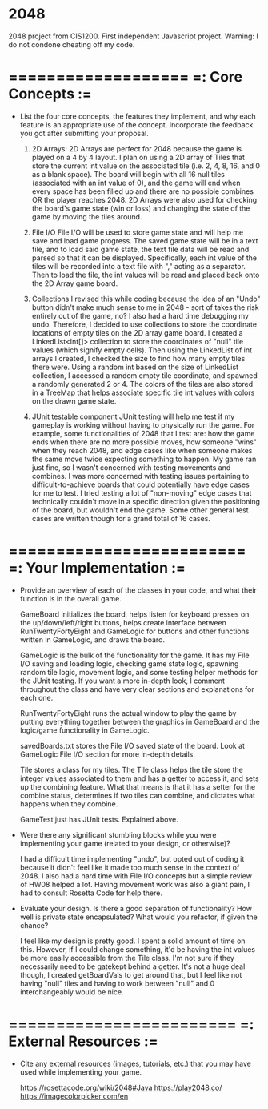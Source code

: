 # 2048
2048 project from CIS1200. First independent Javascript project. 
Warning: I do not condone cheating off my code.

===================
=: Core Concepts :=
===================

- List the four core concepts, the features they implement, and why each feature
  is an appropriate use of the concept. Incorporate the feedback you got after
  submitting your proposal.

  1. 2D Arrays:
     2D Arrays are perfect for 2048 because the game is played on a 4 by 4 layout.
     I plan on using a 2D array of Tiles that store the current int value on the
     associated tile (i.e. 2, 4, 8, 16, and 0 as a blank space). The board will
     begin with all 16 null tiles (associated with an int value of 0), and the
     game will end when every space has been filled up and there are no possible
     combines OR the player reaches 2048. 2D Arrays were also used for checking
     the board's game state (win or loss) and changing the state of the game by
     moving the tiles around.

  2. File I/O
     File I/O will be used to store game state and will help me save and load game
     progress. The saved game state will be in a text file, and to load said game
     state, the text file data will be read and parsed so that it can be displayed.
     Specifically, each int value of the tiles will be recorded into a text file
     with "," acting as a separator. Then to load the file, the int values will be
     read and placed back onto the 2D Array game board.

  3. Collections
     I revised this while coding because the idea of an "Undo" button didn't make
     much sense to me in 2048 - sort of takes the risk entirely out of the game, no?
     I also had a hard time debugging my undo. Therefore, I decided to use collections
     to store the coordinate locations of empty tiles on the 2D array game board.
     I created a LinkedList<Int[]> collection to store the coordinates of "null" tile
     values (which signify empty cells). Then using the LinkedList of int arrays I
     created, I checked the size to find how many empty tiles there were. Using a random
     int based on the size of LinkedList collection, I accessed a random empty tile
     coordinate, and spawned a randomly generated 2 or 4. The colors of the tiles are
     also stored in a TreeMap that helps associate specific tile int values with colors
     on the drawn game state.

  4. JUnit testable component
     JUnit testing will help me test if my gameplay is working without having to physically
     run the game. For example, some functionalities of 2048 that I test are: how the
     game ends when there are no more possible moves, how someone "wins" when they reach 2048,
     and edge cases like when someone makes the same move twice expecting something to happen.
     My game ran just fine, so I wasn't concerned with testing movements and combines. I was
     more concerned with testing issues pertaining to difficult-to-achieve boards that could
     potentially have edge cases for me to test. I tried testing a lot of "non-moving" edge
     cases that technically couldn't move in a specific direction given the positioning of
     the board, but wouldn't end the game. Some other general test cases are written though
     for a grand total of 16 cases.

=========================
=: Your Implementation :=
=========================

- Provide an overview of each of the classes in your code, and what their
  function is in the overall game.

  GameBoard initializes the board, helps listen for keyboard presses on the up/down/left/right
  buttons, helps create interface between RunTwentyFortyEight and GameLogic for buttons and
  other functions written in GameLogic, and draws the board.

  GameLogic is the bulk of the functionality for the game. It has my File I/O saving and loading
  logic, checking game state logic, spawning random tile logic, movement logic, and some testing
  helper methods for the JUnit testing. If you want a more in-depth look, I comment throughout
  the class and have very clear sections and explanations for each one.

  RunTwentyFortyEight runs the actual window to play the game by putting everything together
  between the graphics in GameBoard and the logic/game functionality in GameLogic.

  savedBoards.txt stores the File I/O saved state of the board. Look at GameLogic File I/O
  section for more in-depth details.

  Tile stores a class for my tiles. The Tile class helps the tile store the integer values
  associated to them and has a getter to access it, and sets up the combining feature. What
  that means is that it has a setter for the combine status, determines if two tiles can
  combine, and dictates what happens when they combine.

  GameTest just has JUnit tests. Explained above.

- Were there any significant stumbling blocks while you were implementing your
  game (related to your design, or otherwise)?

  I had a difficult time implementing "undo", but opted out of coding it because it didn't feel
  like it made too much sense in the context of 2048. I also had a hard time with File I/O concepts
  but a simple review of HW08 helped a lot. Having movement work was also a giant pain, I had to
  consult Rosetta Code for help there.

- Evaluate your design. Is there a good separation of functionality? How well is
  private state encapsulated? What would you refactor, if given the chance?

  I feel like my design is pretty good. I spent a solid amount of time on this. However, if
  I could change something, it'd be having the int values be more easily accessible from the
  Tile class. I'm not sure if they necessarily need to be gatekept behind a getter. It's not
  a huge deal though, I created getBoardVals to get around that, but I feel like not having
  "null" tiles and having to work between "null" and 0 interchangeably would be nice.



========================
=: External Resources :=
========================

- Cite any external resources (images, tutorials, etc.) that you may have used 
  while implementing your game.

  https://rosettacode.org/wiki/2048#Java
  https://play2048.co/
  https://imagecolorpicker.com/en
